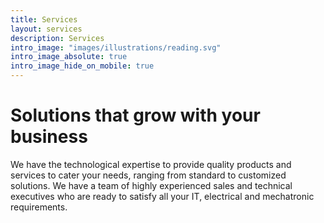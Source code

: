 ```yaml
---
title: Services
layout: services
description: Services
intro_image: "images/illustrations/reading.svg"
intro_image_absolute: true
intro_image_hide_on_mobile: true
---
```


# Solutions that grow with your business

We have the technological expertise to provide quality products and services to cater your needs, ranging from standard to customized solutions. We have a team of highly experienced sales and technical executives who are ready to satisfy all your IT, electrical and mechatronic requirements.
